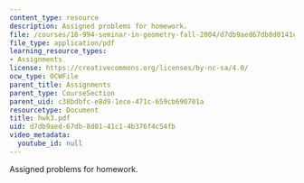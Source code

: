 ```yaml
---
content_type: resource
description: Assigned problems for homework.
file: /courses/18-994-seminar-in-geometry-fall-2004/d7db9aed67db8d0141c14b376f4c54fb_hwk3.pdf
file_type: application/pdf
learning_resource_types:
- Assignments
license: https://creativecommons.org/licenses/by-nc-sa/4.0/
ocw_type: OCWFile
parent_title: Assignments
parent_type: CourseSection
parent_uid: c38bdbfc-e8d9-1ece-471c-659cb690701a
resourcetype: Document
title: hwk3.pdf
uid: d7db9aed-67db-8d01-41c1-4b376f4c54fb
video_metadata:
  youtube_id: null
---
```

Assigned problems for homework.